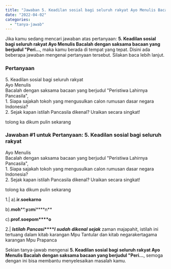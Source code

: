```yaml
---
title: "Jawaban 5. Keadilan sosial bagi seluruh rakyat Ayo Menulis Bacalah dengan saksama bacaan yang berjudul \"Peri..."
date: "2022-04-02"
categories: 
  - "tanya-jawab"
---
```


Jika kamu sedang mencari jawaban atas pertanyaan: **5\. Keadilan sosial bagi seluruh rakyat Ayo Menulis Bacalah dengan saksama bacaan yang berjudul "Peri...**, maka kamu berada di tempat yang tepat. Disini ada beberapa jawaban mengenai pertanyaan tersebut. Silakan baca lebih lanjut.

### Pertanyaan

5\. Keadilan sosial bagi seluruh rakyat  
Ayo Menulis  
Bacalah dengan saksama bacaan yang berjudul "Peristiwa Lahirnya Pancasila",  
1\. Siapa sajakah tokoh yang mengusulkan calon rumusan dasar negara  
Indonesia?  
2\. Sejak kapan istilah Pancasila dikenal? Uraikan secara singkat!  
  
  
  
tolong ka dikum pulin sekarang​

### Jawaban #1 untuk Pertanyaan: 5. Keadilan sosial bagi seluruh rakyat  
Ayo Menulis  
Bacalah dengan saksama bacaan yang berjudul "Peristiwa Lahirnya Pancasila",  
1\. Siapa sajakah tokoh yang mengusulkan calon rumusan dasar negara  
Indonesia?  
2\. Sejak kapan istilah Pancasila dikenal? Uraikan secara singkat!  
  
  
  
tolong ka dikum pulin sekarang​

1.| a).**i****r****.****s****o****e****k****a****r****n****o**

b).**m****o****h****.****y****a****m****i****n**

c).**p****r****o****f****.****s****o****e****p****o****m****o**

2.| **_I_****_s_****_t_****_i_****_l_****_a_****_h_** **_P_****_a_****_n_****_c_****_a_****_s_****_i_****_l_** **_s_****_u_****_d_****_a_****_h_** **_d_****_i_****_k_****_e_****_n_****_a_****_l_** **_s_****_e_****_j_****_a_****_k_** zaman majapahit, istilah ini tertuang dalam kitab karangan Mpu Tantular dan kitab negarakertagama karangan Mpu Prapanca

Sekian tanya-jawab mengenai **5\. Keadilan sosial bagi seluruh rakyat Ayo Menulis Bacalah dengan saksama bacaan yang berjudul "Peri...**, semoga dengan ini bisa membantu menyelesaikan masalah kamu.

